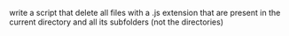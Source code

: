 write a script that delete all files with a .js extension that are present in the current directory and all its subfolders (not the directories)
